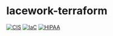 # lacework-terraform

[![CIS](https://app.soluble.cloud/api/v1/public/badges/94330685-990f-4db5-a7ee-d612790c2c79.svg?orgId=816910851876)](https://app.soluble.cloud/repos/details/github.com/dubbracer/lacework-terraform?orgId=816910851876)  [![IaC](https://app.soluble.cloud/api/v1/public/badges/fdf5b95d-58e7-4e47-9b70-3de29db194de.svg?orgId=816910851876)](https://app.soluble.cloud/repos/details/github.com/dubbracer/lacework-terraform?orgId=816910851876)  [![HIPAA](https://app.soluble.cloud/api/v1/public/badges/d46d9339-5db3-482e-90da-267a092ea26f.svg?orgId=816910851876)](https://app.soluble.cloud/repos/details/github.com/dubbracer/lacework-terraform?orgId=816910851876)  
